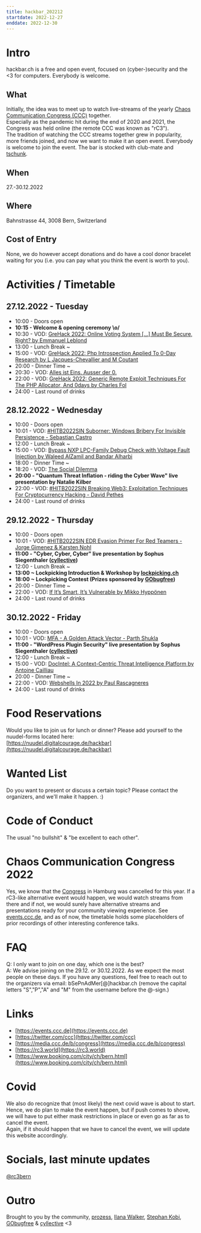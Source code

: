 ```yaml
---
title: hackbar_202212
startdate: 2022-12-27
enddate: 2022-12-30
---
```


# Intro
hackbar.ch is a free and open event, focused on (cyber-)security and the <3 for computers.
Everybody is welcome.

## What
Initially, the idea was to meet up to watch live-streams of the yearly [Chaos Communication Congress (CCC)](https://en.wikipedia.org/wiki/Chaos_Communication_Congress) together.  
Especially as the pandemic hit during the end of 2020 and 2021, the Congress was held online (the remote CCC was known as "rC3").  
The tradition of watching the CCC streams together grew in popularity, more friends joined, and now we want to make it an open event.
Everybody is welcome to join the event. The bar is stocked with club-mate and [tschunk](https://en.wikipedia.org/wiki/Tschunk). 

## When
27.-30.12.2022 

## Where
Bahnstrasse 44, 3008 Bern, Switzerland

## Cost of Entry
None, we do however accept donations and do have a cool donor bracelet waiting for you (i.e. you can pay what you think the event is worth to you).

# Activities / Timetable

## 27.12.2022 - Tuesday
* 10:00 - Doors open
* **10:15 - Welcome & opening ceremony \o/**
* 10:30 - VOD: [GreHack 2022: Online Voting System [...] Must Be Secure, Right? by Emmanuel Leblond](https://www.youtube.com/watch?v=wTGM4lskycM)
* 13:00 - Lunch Break ~
* 15:00 - VOD: [GreHack 2022: Php Introspection Applied To 0-Day Research by L Jacques-Chevallier and M Coutant](https://www.youtube.com/watch?v=ULUtXIptTM0)
* 20:00 - Dinner Time ~
* 20:30 - VOD: [Alles ist Eins. Ausser der 0.](https://allesisteins.film/)
* 22:00 - VOD: [GreHack 2022: Generic Remote Exploit Techniques For The PHP Allocator, And 0days by Charles Fol](https://www.youtube.com/watch?v=wOEaLlbAU5c)
* 24:00 - Last round of drinks

## 28.12.2022 - Wednesday
* 10:00 - Doors open
* 10:01 - VOD: [#HITB2022SIN Suborner: Windows Bribery For Invisible Persistence - Sebastian Castro](https://www.youtube.com/watch?v=XejYuLQ1R3w)
* 12:00 - Lunch Break ~
* 15:00 - VOD: [Bypass NXP LPC-Family Debug Check with Voltage Fault Injection by Waleed AlZamil and Bandar Alharbi](https://www.youtube.com/watch?v=RlV9t0gXTLI)
* 18:00 - Dinner Time ~
* 18:20 - VOD: [The Social Dilemma](https://www.thesocialdilemma.com/)
* **20:00 - "Quantum Threat Inflation - riding the Cyber Wave" live presentation by Natalie Kilber**
* 22:00 - VOD: [#HITB2022SIN Breaking Web3: Exploitation Techniques For Cryptocurrency Hacking - David Pethes](https://www.youtube.com/watch?v=ie5kmTHaeN8)
* 24:00 - Last round of drinks

## 29.12.2022 - Thursday
* 10:00 - Doors open
* 10:01 - VOD: [#HITB2022SIN EDR Evasion Primer For Red Teamers - Jorge Gimenez & Karsten Nohl](https://www.youtube.com/watch?v=CKfjLnEMfvI)
* **11:00 - "Cyber, Cyber, Cyber" live presentation by Sophus Siegenthaler ([cyllective](https://cyllective.com))**
* 12:00 - Lunch Break ~
* **13:00 ~ Lockpicking Introduction & Workshop by [lockpicking.ch](http://lockpicking.ch)**
* **18:00 ~ Lockpicking Contest (Prizes sponsored by [GObugfree](https://gobugfree.com))**
* 20:00 - Dinner Time ~
* 22:00 - VOD: [If It’s Smart, It’s Vulnerable by Mikko Hyppönen](https://www.youtube.com/watch?v=5MfrNBCvprQ)
* 24:00 - Last round of drinks

## 30.12.2022 - Friday
* 10:00 - Doors open
* 10:01 - VOD: [MFA - A Golden Attack Vector - Parth Shukla](https://www.youtube.com/watch?v=pEmrPd9RDa4)
* **11:00 - "WordPress Plugin Security" live presentation by Sophus Siegenthaler ([cyllective](https://cyllective.com))**
* 12:00 - Lunch Break ~
* 15:00 - VOD: [DocIntel: A Context-Centric Threat Intelligence Platform by Antoine Cailliau](https://www.youtube.com/watch?v=7k8flUpGF5c)
* 20:00 - Dinner Time ~
* 22:00 - VOD: [Webshells In 2022 by Paul Rascagneres](https://www.youtube.com/watch?v=hEaheU4PPI4)
* 24:00 - Last round of drinks

# Food Reservations
Would you like to join us for lunch or dinner? Please add yourself to the nuudel-forms located here:  
[https://nuudel.digitalcourage.de/hackbar](https://nuudel.digitalcourage.de/hackbar)

# Wanted List
Do you want to present or discuss a certain topic? 
Please contact the organizers, and we'll make it happen. :)

# Code of Conduct
The usual "no bullshit" & "be excellent to each other".

# Chaos Communication Congress 2022
Yes, we know that the [Congress](https://en.wikipedia.org/wiki/Chaos_Communication_Congress) in Hamburg was cancelled for this year. If a rC3-like alternative event would happen, we would watch streams from there and if not, we would surely have alternative streams and presentations ready for your community viewing experience. See [events.ccc.de](https://events.ccc.de/), and as of now, the timetable holds some placeholders of prior recordings of other interesting conference talks.

# FAQ
Q: I only want to join on one day, which one is the best?  
A: We advise joining on the 29.12. or 30.12.2022. As we expect the most people on these days.
If you have any questions, feel free to reach out to the organizers via email: bSePnAdMer[@]hackbar.ch  (remove the capital letters "S","P","A" and "M" from the username before the @-sign.)

# Links
* [https://events.ccc.de](https://events.ccc.de)
* [https://twitter.com/ccc](https://twitter.com/ccc)
* [https://media.ccc.de/b/congress](https://media.ccc.de/b/congress)
* [https://rc3.world](https://rc3.world)
* [https://www.booking.com/city/ch/bern.html](https://www.booking.com/city/ch/bern.html)

# Covid
We also do recognize that (most likely) the next covid wave is about to start.  
Hence, we do plan to make the event happen, but if push comes to shove, we will have to put either mask restrictions in place or even go as far as to cancel the event.  
Again, if it should happen that we have to cancel the event, we will update this website accordingly.

# Socials, last minute updates
[@rc3bern](https://twitter.com/rc3bern)

# Outro
Brought to you by the community, [prozess](https://prozess.be), [Ilana Walker](https://ilanas-spektakel.ch), [Stephan Kobi](https://stephankobi.ch), [GObugfree](https://gobugfree.com) & [cyllective](https://cyllective.com/) <3